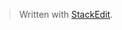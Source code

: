 


> Written with [StackEdit](https://stackedit.io/).
<!--stackedit_data:
eyJoaXN0b3J5IjpbLTQyNzQxMDE5XX0=
-->